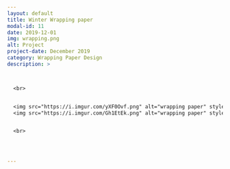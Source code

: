 ```yaml
---
layout: default
title: Winter Wrapping paper
modal-id: 11
date: 2019-12-01
img: wrapping.png
alt: Project
project-date: December 2019
category: Wrapping Paper Design
description: >



  <br>


  <img src="https://i.imgur.com/yXF0Ovf.png" alt="wrapping paper" style="width: 100%;"/>
  <img src="https://i.imgur.com/Gh1EtEk.png" alt="wrapping paper" style="width: 100%;"/>


  <br>




---
```


